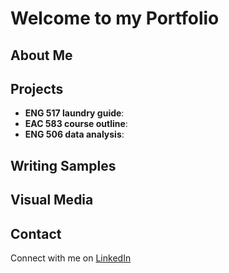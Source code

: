 # Welcome to my Portfolio
## About Me
## Projects
* **ENG 517 laundry guide**: 
* **EAC 583 course outline**:
* **ENG 506 data analysis**:
## Writing Samples
## Visual Media
## Contact
Connect with me on [LinkedIn](https://www.linkedin.com/in/sami-zito/)
